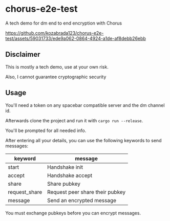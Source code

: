 # chorus-e2e-test
A tech demo for dm end to end encryption with Chorus

https://github.com/kozabrada123/chorus-e2e-test/assets/59031733/ede9a062-0864-4924-a1de-af8debb26ebb

## Disclaimer

This is mostly a tech demo, use at your own risk.

Also, I cannot guarantee cryptographic security

## Usage

You'll need a token on any spacebar compatible server and the dm channel id.

Afterwards clone the project and run it with `cargo run --release`.

You'll be prompted for all needed info.

After entering all your details, you can use the following keywords to send messages:

| keyword       | message                         |
|---------------|---------------------------------|
| start         | Handshake init                  |
| accept        | Handshake accept                |
| share         | Share pubkey                    |
| request_share | Request peer share their pubkey |
| message       | Send an encrypted message       |

You must exchange pubkeys before you can encrypt messages.
